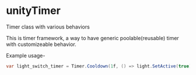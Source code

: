 # unityTimer
Timer class with various behaviors

This is timer framework, a way to have generic poolable(reusable) timer with customizeable behavior.

Example usage- 
``` csharp
var light_switch_timer = Timer.Cooldown(1f, () => light.SetActive(true););
```

